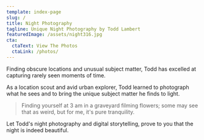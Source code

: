 ```yaml
---
template: index-page
slug: /
title: Night Photography
tagline: Unique Night Photography by Todd Lambert
featuredImage: /assets/night316.jpg
cta:
  ctaText: View The Photos
  ctaLink: /photos/
---
```

Finding obscure locations and unusual subject matter, Todd has excelled at capturing rarely seen moments of time.

As a location scout and avid urban explorer, Todd learned to photograph what he sees and to bring the unique subject matter he finds to light.

> Finding yourself at 3 am in a graveyard filming flowers; some may see that as weird, but for me, it's pure tranquility.

Let Todd's night photography and digital storytelling, prove to you that the night is indeed beautiful.